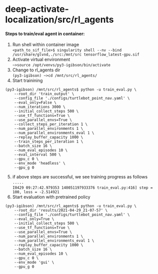 # deep-activate-localization/src/rl_agents

#### Steps to train/eval agent in container:
1. Run shell within container image \
`<path_to_sif_file>$ singularity shell --nv --bind /usr/share/glvnd,./src:/mnt/src tensorflow_latest-gpu.sif`
2. Activate virtual environment \
`~>source /opt/venvs/py3-igibson/bin/activate`
3. Change to rl_agents dir \
`(py3-igibson) ~>cd /mnt/src/rl_agents/`
4. Start trainining
```
(py3-igibson) /mnt/src/rl_agents$ python -u train_eval.py \
    --root_dir 'train_output' \
    --config_file './configs/turtlebot_point_nav.yaml' \
    --eval_only=False \
    --num_iterations 3000 \
    --initial_collect_steps 500 \
    --use_tf_functions=True \
    --use_parallel_envs=True \
    --collect_steps_per_iteration 1 \
    --num_parallel_environments 1 \
    --num_parallel_environments_eval 1 \
    --replay_buffer_capacity 1000 \
    --train_steps_per_iteration 1 \
    --batch_size 16 \
    --num_eval_episodes 10 \
    --eval_interval 500 \
    --gpu_c 0 \
    --env_mode 'headless' \
    --gpu_g 0
```
5. if above steps are successful, we see training progress as follows \
`.....` \
`I0429 09:27:42.979353 140051197933376 train_eval.py:416] step = 100, loss = -2.514921`
6. Start evaluation with pretrained policy
```
(py3-igibson) /mnt/src/rl_agents$ python -u train_eval.py \
    --root_dir 'results/2021-04-29_21-07-57' \
    --config_file './configs/turtlebot_point_nav.yaml' \
    --eval_only=True \
    --initial_collect_steps 500 \
    --use_tf_functions=True \
    --use_parallel_envs=True \
    --num_parallel_environments 1 \
    --num_parallel_environments_eval 1 \
    --replay_buffer_capacity 1000 \
    --batch_size 16 \
    --num_eval_episodes 10 \
    --gpu_c 0 \
    --env_mode 'gui' \
    --gpu_g 0
```
